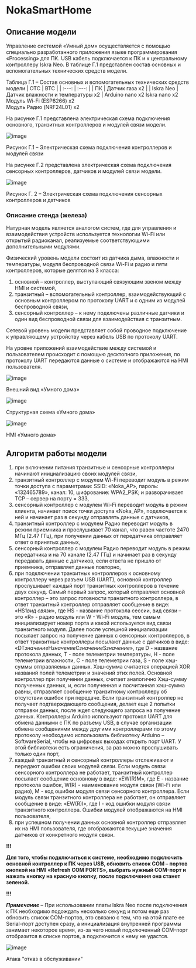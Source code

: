 # NokaSmartHome
## Описание модели

Управление системой «Умный дом» осуществляется с помощью специально разработанного приложения языке программирования «Processing» для ПК. USB кабель подключается к ПК и к центральному контроллеру Iskra Neo.
В таблице Г.1 представлен состав основных и вспомогательных технических средств модели.

Таблица Г.1 – Состав основных и вспомогательных технических средств модели
| ОТС | ВТС |
| :---: | :---: |
| ПК | Датчик газа х2 |
| Iskra Neo |	Датчик влажности и температуры х2 |
Arduino nano x2	
Iskra nano x2	
Модуль Wi-Fi (ESP8266) x2	
Модуль Радио (NRF24L01) x2	

На рисунке Г.1 представлена электрическая схема подключения основного, транзитных контроллеров и модулей связи модели.

![image](https://user-images.githubusercontent.com/58054159/178501828-03773e32-536a-47e6-a51f-feeeb783e069.png)

Рисунок Г.1 – Электрическая схема подключения контроллеров и модулей связи

На рисунке Г.2 представлена электрическая схема подключения сенсорных контроллеров, датчиков и модулей связи модели.

![image](https://user-images.githubusercontent.com/58054159/178501879-138c37c8-ddc5-47be-82a3-7405608bf126.png)

Рисунок Г. 2 – Электрическая схема подключения сенсорных контроллеров и датчиков

### Описание стенда (железа)

Натурная модель является аналогом систем, где для управления и взаимодействия устройств используется технологии Wi-Fi или открытый радиоканал, реализуемые соответствующими дополнительными модулями.

Физический уровень модели состоит из датчика дыма, влажности и температуры, модуля беспроводной связи Wi-Fi и радио и пяти контроллеров, которые делятся на 3 класса:
1. основной – контроллер, выступающий связующим звеном между HMI и системой,
2. транзитный – вспомогательный контроллер, взаимодействующий с основным контроллером по протоколу UART и с одним из модулей беспроводной связи,
3. сенсорный контроллер – к нему подключены различные датчики и один вид беспроводной связи для взаимодействия с транзитным.

Сетевой уровень модели представляет собой проводное подключение к управляющему устройству через кабель USB по протоколу UART.

На уровне приложений взаимодействие между системой и пользователем происходит с помощью десктопного приложения, по протоколу UART передаются данные о системе и отображаются на HMI пользователя.

![image](https://user-images.githubusercontent.com/58054159/178502916-45b1dc92-5e53-440d-b012-30dfb1716c59.png)

Внешний вид «Умного дома»

![image](https://user-images.githubusercontent.com/58054159/178502976-b3da9eca-e1ab-4d68-a78f-b2583e1dd1f6.png)

Структурная схема «Умного дома»

![image](https://user-images.githubusercontent.com/58054159/178503026-de2048e6-1751-40cf-808c-9573dd3f9468.png)

HMI «Умного дома»


## Алгоритм работы модели

1. при включении питания транзитные и сенсорные контроллеры начинают инициализацию своих модулей связи,
2. транзитный контроллер с модулем Wi-Fi переводит модуль в режим точки доступа с параметрами: SSID: «Noka_AP», пароль: «132465789», канал: 10, шифрование: WPA2_PSK; и разворачивает TCP – сервер на порту = 333,
3. сенсорный контроллер с модулем Wi-Fi переводит модуль в режим клиента, начинает поиск точки доступа «Noka_AP», подключается к ней и начинает раз в секунду отправлять данные с датчиков,
4. транзитный контроллер с модулем Радио переводит модуль в режим приемника и прослушивает 70 канал, что равен частоте 2470 МГц (2.47 ГГц), при получении данных от передатчика отправляет ответ о принятых данных,
5. сенсорный контроллер с модулем Радио переводит модуль в режим передатчика и на 70 канале (2.47 ГГц) и начинает раз в секунду передавать данные с датчиков, если ответа не пришло от приемника, отправляет данные повторно,
6. при подключении транзитных контроллеров к основному контроллеру через разъем USB (UART), основной контроллер прослушивает каждый порт транзитных контроллеров в течение двух секунд. Самый первый запрос, который отправляет основной контроллер – это запрос готовности транзитного контроллера, в ответ транзитный контроллер отправляет сообщение в виде: «HS1*вид связи*», где HS - название протокола сессии, вид связи – это «R» - радио модуль или W - Wi-Fi модуль, тем самым инициализирует номер порта и какой используется вид связи транзитного модуля. Далее после успешной инициализации посылает запрос на получение данных с сенсорных контроллеров, в ответ транзитные контроллеры посылают данные с датчиков в виде: «DT*значение*H*значение*C*значение*S*значение*», где D - название протокола данных, T - поле телеметрии температуры, H - поле телеметрии влажности, C - поле телеметрии газа, S - поле хэш-суммы отправляемых данных. Хэш-сумма считается операцией XOR названий полей телеметрии и значений этих полей. Основной контроллер при получении данных, считает аналогично Хэш-сумму полученных данных, и, если полученная и посчитанная хэш-сумма равны, отправляет сообщение транзитному контроллеру об отсутствии ошибок при передаче. Если транзитный контроллер не получает подтверждающего сообщения, делает еще 2 попытки отправки данных, после ждет следующего запроса на получение данных. Контроллеры Arduino используют протокол UART для обмена данными с ПК по разъему USB, в случае организации обмена сообщениями между другими контроллерами по этому протоколу необходимо использовать библиотеку Arduino – SoftwareSerial, чтобы на цифровых выходах открыть порт UART. У этой библиотеки есть ограничения, за раз можно прослушивать только один порт,
7. каждый транзитный и сенсорный контроллеры отслеживают и передают ошибки своих модулей связи. Если модуль связи сенсорного контроллера не работает, транзитный контроллер посылает сообщение основному в виде: «EW(R)M», где E - название протокола ошибок, W(R) - наименование модуля связи (Wi-Fi или радио), M - код ошибки модуля связи сенсорного контроллера. Если модуль связи транзитного контроллера не работает, он отправляет сообщение в виде: «EW(R)I», где I - код ошибки модуля связи транзитного контроллера. Ошибки модулей отображаются на HMI пользователя,
8. при успешном получении данных основной контроллер отправляет их на HMI пользователя, где отображаются текущие значения датчиков от конкретного модуля связи.

**!!!**

**Для того, чтобы подключиться к системе, необходимо подключить основной контроллер к ПК через USB, обновить список COM – портов кнопкой на HMI «Refresh COM PORTS», выбрать нужный COM-порт и нажать кнопку на красную кнопку, после подключения она станет зеленой.**

**!!!**

***Примечание*** – При использовании платы Iskra Neo после подключения к ПК необходимо подождать несколько секунд и потом еще раз обновить список COM-портов, это связано с тем, что на этой плате ее Serial-порт доступен сразу, а инициализация внутренней программы занимает некоторое время, из-за чего новый подключенный COM-порт отобразится в списке портов, а подключится к нему не удастся.


![image](https://user-images.githubusercontent.com/58054159/178514781-90206fb9-6d02-43b7-9f1b-ae6668712684.png)

Атака "отказ в обслуживании"
